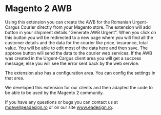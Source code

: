 # Magento 2 AWB

Using this extension you can create the AWB for the Romanian Urgent-Cargus Courier directly from your Magento store. The extension will add button in your shipment details "Generate AWB Urgent". When you click on this button you will be redirected to a new page where you will find all the customer details and the data for the courier like price, insurance, total value. You will be able to edit most of the data here and then save. The approve button will send the data to the courier web services. If the AWB was created in the Urgent-Cargus client area you will get a success message, else you will see the error sent back by the web service. 

The extension also has a configuration area. You can config the settings in that area.

We developed this extension for our clients and then adapted the code to be able to be used by the Magento 2 community. 

If you have any questions or bugs you can contact us at mdevel@eadesign.ro or on our site  www.eadesign.ro.